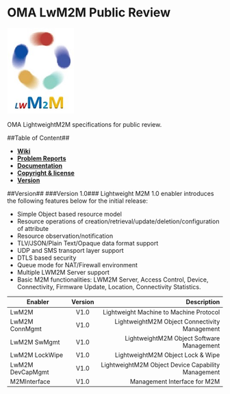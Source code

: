 # OMA LwM2M Public Review

![Alt text](images/admin/lwm2m_logo_v6.jpg "OMA LwM2M Logo")

OMA LightweightM2M specifications for public review.

##Table of Content##
- [**Wiki**](https://github.com/OpenMobileAlliance/OMA-LwM2M-Public-Review/wiki)
- [**Problem Reports**](https://github.com/OpenMobileAlliance/OMA-LwM2M-Public-Review/issues)
- [**Documentation**]()
- [**Copyright & license**](https://github.com/OpenMobileAlliance/OMA-LwM2M-Public-Review/blob/master/OMA%20ISC.txt)
- [**Version**](#Version)

##Version##
###Version 1.0###
Lightweight M2M 1.0 enabler introduces the following features below for the initial release:

* Simple Object based resource model
* Resource operations of creation/retrieval/update/deletion/configuration of attribute
* Resource observation/notification
* TLV/JSON/Plain Text/Opaque data format support
* UDP and SMS transport layer support
* DTLS based security
* Queue mode for NAT/Firewall environment
* Multiple LWM2M Server support
* Basic M2M functionalities: LWM2M Server, Access Control, Device, Connectivity, Firmware Update, Location, Connectivity Statistics.


|  Enabler           | Version  | Description                              |
| -------------------|:-------: | ----------:                              |
| LwM2M              |   V1.0   | Lightweight Machine to Machine Protocol                   
| LwM2M ConnMgmt     |   V1.0   | LightweightM2M Object Connectivity Management   |
| LwM2M SwMgmt       |   V1.0   | LightweightM2M Object Software Management  |
| LwM2M LockWipe     |   V1.0   | LightweightM2M Object Lock & Wipe   |
| LwM2M DevCapMgmt   |   V1.0   | LightweightM2M Object Device Capability Management  |
| M2MInterface       |   V1.0   | Management Interface for M2M    | 
